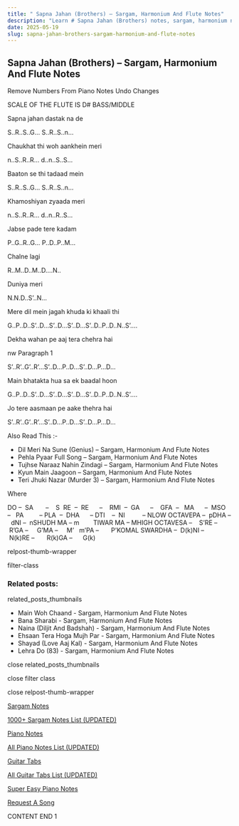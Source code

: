 ```yaml
---
title: " Sapna Jahan (Brothers) – Sargam, Harmonium And Flute Notes"
description: "Learn # Sapna Jahan (Brothers) notes, sargam, harmonium notations and flute notes. Easy step-by-step tutorial for beginners."
date: 2025-05-19
slug: sapna-jahan-brothers-sargam-harmonium-and-flute-notes
---
```


## Sapna Jahan (Brothers) – Sargam, Harmonium And Flute Notes

Remove Numbers From Piano Notes
Undo Changes

SCALE OF THE FLUTE IS D# BASS/MIDDLE

Sapna jahan dastak na de

S..R..S..G… S..R..S..n…

Chaukhat thi woh aankhein meri

n..S..R..R… d..n..S..S…

Baaton se thi tadaad mein

S..R..S..G… S..R..S..n…

Khamoshiyan zyaada meri

n..S..R..R… d..n..R..S…

Jabse pade tere kadam

P..G..R..G… P..D..P..M…

Chalne lagi

R..M..D..M..D….N..

Duniya meri

N.N.D..S’..N…

Mere dil mein jagah khuda ki khaali thi

G..P..D..S’..D…S’..D…S’..D…S’..D..P..D..N..S’….

Dekha wahan pe aaj tera chehra hai

nw Paragraph 1

S’..R’..G’..R’…S’..D…P..D…S’..D…P…D…

Main bhatakta hua sa ek baadal hoon

G..P..D..S’..D…S’..D…S’..D…S’..D..P..D..N..S’….

Jo tere aasmaan pe aake thehra hai

S’..R’..G’..R’…S’..D…P..D…S’..D…P…D…

Also Read This :-

- Dil Meri Na Sune (Genius) – Sargam, Harmonium And Flute Notes
- Pehla Pyaar Full Song – Sargam, Harmonium And Flute Notes
- Tujhse Naraaz Nahin Zindagi – Sargam, Harmonium And Flute Notes
- Kyun Main Jaagoon – Sargam, Harmonium And Flute Notes
- Teri Jhuki Nazar (Murder 3) – Sargam, Harmonium And Flute Notes

Where

DO –  SA       –    S  RE  –  RE      –    RMI  –  GA      –    GFA  –   MA      –  MSO  –   PA         – PLA  –  DHA      – DTI    –  NI          – NLOW OCTAVEPA –  pDHA –  dNI –  nSHUDH MA – m        TIWAR MA – MHIGH OCTAVESA –    S’RE –     R’GA –     G’MA –     M’   m’PA –       P’KOMAL SWARDHA –  D(k)NI –       N(k)RE –       R(k)GA –      G(k)

relpost-thumb-wrapper

filter-class

### Related posts:

related_posts_thumbnails

- Main Woh Chaand - Sargam, Harmonium And Flute Notes
- Bana Sharabi - Sargam, Harmonium And Flute Notes
- Naina (Diljit And Badshah) - Sargam, Harmonium And Flute Notes
- Ehsaan Tera Hoga Mujh Par - Sargam, Harmonium And Flute Notes
- Shayad (Love Aaj Kal) - Sargam, Harmonium And Flute Notes
- Lehra Do (83) - Sargam, Harmonium And Flute Notes

close related_posts_thumbnails

close filter class

close relpost-thumb-wrapper

[Sargam Notes](/sargam-notes.html)

[1000+ Sargam Notes List (UPDATED)](/all-songs-list-sargam-notes.html)

[Piano Notes](/piano-notes.html)

[All Piano Notes List (UPDATED)](/all-songs-list-piano-notes.html)

[Guitar Tabs](/guitar-tabs.html)

[All Guitar Tabs List (UPDATED)](/all-songs-list-guitar-tabs.html)

[Super Easy Piano Notes](https://studywall.in/)

[Request A Song](/request-a-song.html)

CONTENT END 1
